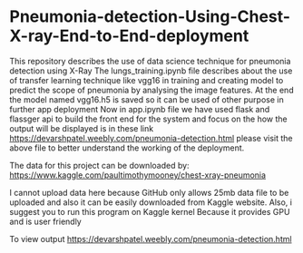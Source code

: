 # Pneumonia-detection-Using-Chest-X-ray-End-to-End-deployment
This repository describes the use of data science technique for pneumonia detection using X-Ray
The lungs_training.ipynb file describes about the use of transfer learning technique like vgg16 in training and creating model to predict the scope of pneumonia by analysing the image features.
At the end the model named vgg16.h5 is saved so it can be used of other purpose in further app deployment
Now in app.ipynb file we have used flask and flassger api to build the front end for the system and focus on the how the output will be displayed is in these link https://devarshpatel.weebly.com/pneumonia-detection.html
please visit the above file to better understand the working of the deployment.

The data for this project can be downloaded by: 
https://www.kaggle.com/paultimothymooney/chest-xray-pneumonia

I cannot upload data here because GitHub only allows 25mb data file to be uploaded and also it can be easily
downloaded from Kaggle website. Also, i suggest you to run this program on Kaggle kernel Because it provides GPU
and is user friendly

To view output 
https://devarshpatel.weebly.com/pneumonia-detection.html
